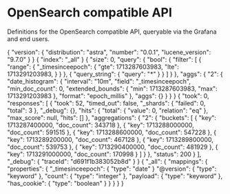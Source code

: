 # OpenSearch compatible API

Definitions for the OpenSearch compatible API, queryable via the Grafana and end users.

<api-doc openapi-path="../api/query_api.yaml">
    <api-endpoint endpoint="/" method="GET">
        <response type="200">
            <sample lang="JSON">
                {
                    "version": {
                        "distribution": "astra",
                        "number": "0.0.1",
                        "lucene_version": "9.7.0"
                    }
                }
            </sample>
        </response>
    </api-endpoint>
    <api-endpoint endpoint="/_msearch" method="POST"> 
        <request>
            <sample lang="JSON">
                {
                    "index": "_all" 
                }
                {
                    "size": 0,
                    "query":
                    {
                        "bool": 
                        { 
                            "filter":
                            [ 
                                { 
                                    "range": 
                                    {
                                        "_timesinceepoch":   
                                        {
                                            "gte": 1713287603983, 
                                            "lte": 1713291203983,
                                        }
                                    }
                                },
                                {
                                    "query_string":
                                    {
                                        "query": "*"
                                    }
                                }
                            ]
                        }
                    },
                    "aggs":
                    { 
                        "2":  
                        {
                            "date_histogram":
                            {  
                                "interval": "10m", 
                                "field": "_timesinceepoch",
                                "min_doc_count": 0,
                                "extended_bounds": 
                                {  
                                    "min": 1713287603983, 
                                    "max": 1713291203983  
                                }, 
                                "format": "epoch_millis" 
                            },
                            "aggs": 
                            {}
                        }
                    }
                }
            </sample>
        </request>
        <response type="200">
            <sample lang="JSON">
                {
                    "took": 0,
                    "responses":
                    [
                        { 
                            "took": 52,  
                            "timed_out": false, 
                            "_shards": 
                            {
                                "failed": 0,
                                "total": 3
                            },
                            "_debug":
                            {},
                            "hits":
                            {
                                "total":
                                {
                                    "value": 0,
                                    "relation": "eq"
                                },
                                "max_score": null,
                                "hits":
                                []
                            },
                            "aggregations":
                            {
                                "2":
                                {
                                    "buckets":
                                    [
                                        {
                                            "key": 1713287400000,
                                            "doc_count": 343718
                                        },
                                        { 
                                            "key": 1713288000000,
                                            "doc_count": 591515
                                        },   
                                        {
                                            "key": 1713288600000, 
                                            "doc_count": 547228
                                        }, 
                                        {
                                            "key": 1713289200000,
                                            "doc_count": 467128 
                                        }, 
                                        { 
                                            "key": 1713289800000, 
                                            "doc_count": 539753    
                                        }, 
                                        { 
                                            "key": 1713290400000,  
                                            "doc_count": 481929
                                        },
                                        {
                                            "key": 1713291000000,
                                            "doc_count": 170998
                                        }
                                    ]
                                }
                            },
                            "status": 200
                        }
                    ],
                    "_debug":
                    {
                        "traceId": "d691f1b383052b8d" 
                    }
                }
            </sample>
        </response>
    </api-endpoint>
    <api-endpoint endpoint="/{indexName}/_mapping" method="GET">
        <response type="200">
            <sample lang="JSON">
                {
                    "_all": { 
                        "mappings": {
                            "properties": {
                                "_timesinceepoch": {
                                    "type": "date" 
                                }
                                "@version": {
                                    "type": "keyword"
                                },
                                "count": {
                                    "type": "integer"
                                },
                                "payload": {
                                    "type": "keyword"
                                },
                                "has_cookie": {
                                    "type": "boolean"
                                }
                            }
                        }
                    }
                } 
            </sample>
        </response>
    </api-endpoint>
</api-doc>